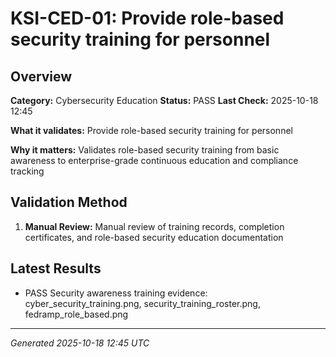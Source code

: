 # KSI-CED-01: Provide role-based security training for personnel

## Overview

**Category:** Cybersecurity Education
**Status:** PASS
**Last Check:** 2025-10-18 12:45

**What it validates:** Provide role-based security training for personnel

**Why it matters:** Validates role-based security training from basic awareness to enterprise-grade continuous education and compliance tracking

## Validation Method

1. **Manual Review:** Manual review of training records, completion certificates, and role-based security education documentation

## Latest Results

- PASS Security awareness training evidence: cyber_security_training.png, security_training_roster.png, fedramp_role_based.png

---
*Generated 2025-10-18 12:45 UTC*